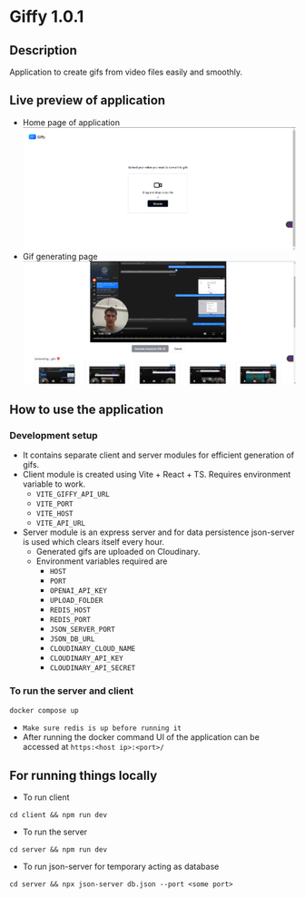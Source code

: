 # Giffy 1.0.1

## Description

Application to create gifs from video files easily and smoothly.

## Live preview of application

- Home page of application
  ![img_1.png](img_1.png)
- Gif generating page
  ![img.png](img.png)

## How to use the application

### Development setup

- It contains separate client and server modules for efficient generation of gifs.
- Client module is created using Vite + React + TS. Requires environment variable to work.
    - `VITE_GIFFY_API_URL`
    - `VITE_PORT`
    - `VITE_HOST`
    - `VITE_API_URL`
- Server module is an express server and for data persistence json-server is used which clears itself every hour.
    - Generated gifs are uploaded on Cloudinary.
    - Environment variables required are
        - `HOST`
        - `PORT`
        - `OPENAI_API_KEY`
        - `UPLOAD_FOLDER`
        - `REDIS_HOST`
        - `REDIS_PORT`
        - `JSON_SERVER_PORT`
        - `JSON_DB_URL`
        - `CLOUDINARY_CLOUD_NAME`
        - `CLOUDINARY_API_KEY`
        - `CLOUDINARY_API_SECRET`

### To run the server and client

```shell
docker compose up
```

- `Make sure redis is up before running it`
- After running the docker command UI of the application can be accessed at
  `https:<host ip>:<port>/`

## For running things locally

- To run client

```shell
cd client && npm run dev
```

- To run the server

```shell
cd server && npm run dev
```

- To run json-server for temporary acting as database

```shell
cd server && npx json-server db.json --port <some port>
```